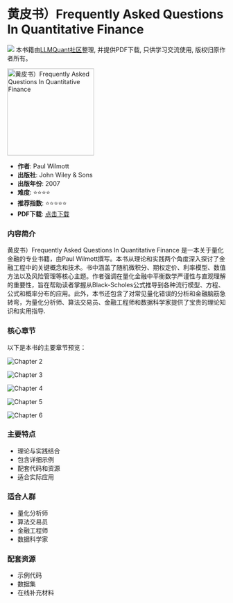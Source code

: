 # 黄皮书）Frequently Asked Questions In Quantitative Finance

![](https://fastly.jsdelivr.net/gh/bucketio/img3@main/2024/09/04/1725464231869-e0b2f727-2a0f-4270-bf6c-31ddc350426a.gif)
本书籍由[LLMQuant社区](https://llmquant.com/)整理, 并提供PDF下载, 只供学习交流使用, 版权归原作者所有。

<img src="1.png" alt="黄皮书）Frequently Asked Questions In Quantitative Finance" width="200"/>

- **作者**: Paul Wilmott
- **出版社**: John Wiley & Sons
- **出版年份**: 2007
- **难度**: ⭐⭐⭐⭐
- **推荐指数**: ⭐⭐⭐⭐⭐
- **PDF下载**: [点击下载](https://quant-wiki.com/pdf/%EF%BC%88I5-%E9%BB%84%E7%9A%AE%E4%B9%A6%EF%BC%89Frequently%20Asked%20Questions%20In%20Quantitative%20Finance%281%29.pdf)

### 内容简介

黄皮书）Frequently Asked Questions In Quantitative Finance 是一本关于量化金融的专业书籍，由Paul Wilmott撰写。本书从理论和实践两个角度深入探讨了金融工程中的关键概念和技术。书中涵盖了随机微积分、期权定价、利率模型、数值方法以及风险管理等核心主题。作者强调在量化金融中平衡数学严谨性与直观理解的重要性，旨在帮助读者掌握从Black-Scholes公式推导到各种流行模型、方程、公式和概率分布的应用。此外，本书还包含了对常见量化错误的分析和金融脑筋急转弯，为量化分析师、算法交易员、金融工程师和数据科学家提供了宝贵的理论知识和实用指导.

### 核心章节

以下是本书的主要章节预览：

![Chapter 2](2.png)

![Chapter 3](3.png)

![Chapter 4](4.png)

![Chapter 5](5.png)

![Chapter 6](6.png)

### 主要特点

- 理论与实践结合
- 包含详细示例
- 配套代码和资源
- 适合实际应用

### 适合人群

- 量化分析师
- 算法交易员
- 金融工程师
- 数据科学家

### 配套资源

- 示例代码
- 数据集
- 在线补充材料